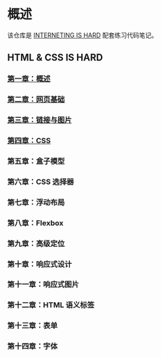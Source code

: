 # 概述

该仓库是 [INTERNETING IS HARD](https://internetingishard.com/) 配套练习代码笔记。

## HTML & CSS IS HARD

### [第一章：概述](https://github.com/Benbinbin/INTERNETING-IS-HARD/wiki/Chapter01_Introduction)

### [第二章：网页基础](https://github.com/Benbinbin/INTERNETING-IS-HARD/wiki/Chapter02_Basic_Web_Pages)

### [第三章：链接与图片](https://github.com/Benbinbin/INTERNETING-IS-HARD/wiki/Chapter03_Links_And_Images)

### [第四章：CSS](https://github.com/Benbinbin/INTERNETING-IS-HARD/wiki/Chapter04_Hello_CSS)

### 第五章：盒子模型

### 第六章：CSS 选择器

### 第七章：浮动布局

### 第八章：Flexbox

### 第九章：高级定位

### 第十章：响应式设计

### 第十一章：响应式图片

### 第十二章：HTML 语义标签

### 第十三章：表单

### 第十四章：字体
